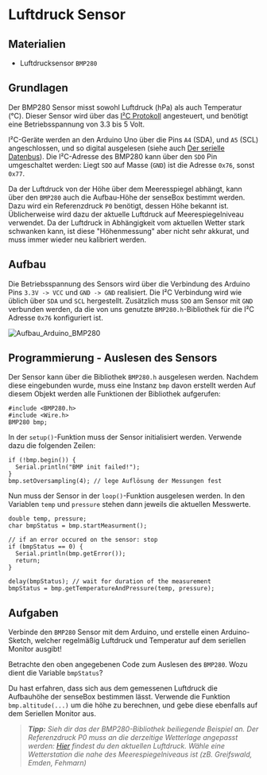 # Luftdruck Sensor

## Materialien
- Luftdrucksensor `BMP280`

## Grundlagen

<!--sec data-title="BMP280 Sensor" data-id="grundlagensensor" data-collapse=true ces-->
Der BMP280 Sensor misst sowohl Luftdruck (hPa) als auch Temperatur (°C).
Dieser Sensor wird über das [I²C Protokoll](../../grundlagen/der_serielle_datenbus.md) angesteuert, und benötigt eine Betriebsspannung von 3.3 bis 5 Volt.

I²C-Geräte werden an den Arduino Uno über die Pins `A4` (SDA), und `A5` (SCL) angeschlossen, und so digital ausgelesen (siehe auch [Der serielle Datenbus](../../grundlagen/der_serielle_datenbus.md)).
Die I²C-Adresse des BMP280 kann über den `SDO` Pin umgeschaltet werden:
Liegt `SDO` auf Masse (`GND`) ist die Adresse `0x76`, sonst `0x77`.
<!-- endsec -->

<!--sec data-title="Höhenbestimmung über den Luftdruck" data-id="grundlagenhoehe" data-collapse=true ces-->
Da der Luftdruck von der Höhe über dem Meeresspiegel abhängt, kann über den `BMP280` auch die Aufbau-Höhe der senseBox bestimmt werden. Dazu wird ein Referenzdruck `P0` benötigt, dessen Höhe bekannt ist. Üblicherweise wird dazu der aktuelle Luftdruck auf Meerespiegelniveau verwendet.
Da der Luftdruck in Abhängigkeit vom aktuellen Wetter stark schwanken kann, ist diese "Höhenmessung" aber nicht sehr akkurat, und muss immer wieder neu kalibriert werden.
<!-- endsec -->

## Aufbau
Die Betriebsspannung des Sensors wird über die Verbindung des Arduino Pins `3.3V -> VCC` und `GND -> GND` realisiert.
Die I²C Verbindung wird wie üblich über `SDA` und `SCL` hergestellt.
Zusätzlich muss `SDO` am Sensor mit `GND` verbunden werden, da die von uns genutzte `BMP280.h`-Bibliothek für die I²C Adresse `0x76` konfiguriert ist.

![Aufbau_Arduino_BMP280](https://raw.githubusercontent.com/sensebox/resources/master/images/edu/Aufbau_Arduino_BMP280.png)

## Programmierung - Auslesen des Sensors
Der Sensor kann über die Bibliothek `BMP280.h` ausgelesen werden.
Nachdem diese eingebunden wurde, muss eine Instanz `bmp` davon erstellt werden
Auf diesem Objekt werden alle Funktionen der Bibliothek aufgerufen:

```arduino
#include <BMP280.h>
#include <Wire.h>
BMP280 bmp;
```

In der `setup()`-Funktion muss der Sensor initialisiert werden. Verwende dazu die folgenden Zeilen:

```arduino
if (!bmp.begin()) {
  Serial.println("BMP init failed!");
}
bmp.setOversampling(4); // lege Auflösung der Messungen fest
```

Nun muss der Sensor in der `loop()`-Funktion ausgelesen werden.
In den Variablen `temp` und `pressure` stehen dann jeweils die aktuellen Messwerte.

```arduino
double temp, pressure;
char bmpStatus = bmp.startMeasurment();

// if an error occured on the sensor: stop
if (bmpStatus == 0) {
  Serial.println(bmp.getError());
  return;
}

delay(bmpStatus); // wait for duration of the measurement
bmpStatus = bmp.getTemperatureAndPressure(temp, pressure);
```

## Aufgaben

<!--sec data-title="Aufgabe 1" data-id="aufg1" data-collapse=true ces-->
Verbinde den `BMP280` Sensor mit dem Arduino, und erstelle einen Arduino-Sketch, welcher regelmäßig Luftdruck und Temperatur auf dem seriellen Monitor ausgibt!
<!-- endsec -->

<!--sec data-title="Aufgabe 2" data-id="aufg2" data-collapse=true ces-->
Betrachte den oben angegebenen Code zum Auslesen des `BMP280`.
Wozu dient die Variable `bmpStatus`?
<!-- endsec -->

<!--sec data-title="Aufgabe 3" data-id="aufg3" data-collapse=true ces-->
Du hast erfahren, dass sich aus dem gemessenen Luftdruck die Aufbauhöhe der senseBox bestimmen lässt.
Verwende die Funktion `bmp.altitude(...)` um die höhe zu berechnen, und gebe diese ebenfalls auf dem Seriellen Monitor aus.

> ***Tipp:*** *Sieh dir das der BMP280-Bibliothek beiliegende Beispiel an. Der Referenzdruck P0 muss an die derzeitige Wetterlage angepasst werden: [Hier](http://www.wettergefahren.de/wetter/deutschland/aktuell/beobachtungen.html) findest du den aktuellen Luftdruck. Wähle eine Wetterstation die nahe des Meerespiegelniveaus ist (zB. Greifswald, Emden, Fehmarn)*
<!-- endsec -->
